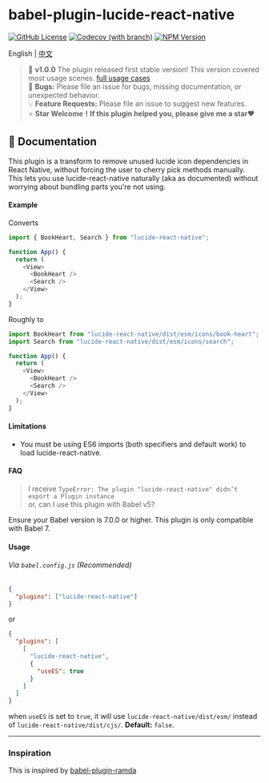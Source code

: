 # babel-plugin-lucide-react-native

[![GitHub License](https://img.shields.io/github/license/WanQuanXie/babel-plugin-lucide-react-native?style=flat-square&logo=github)](https://github.com/WanQuanXie/babel-plugin-lucide-react-native?tab=MIT-1-ov-file)
[![Codecov (with branch)](https://img.shields.io/codecov/c/github/WanQuanXie/babel-plugin-lucide-react-native/main?token=4X2JMZOUIS&style=flat-square&logo=codecov)](https://codecov.io/github/WanQuanXie/babel-plugin-lucide-react-native)
[![NPM Version](https://img.shields.io/npm/v/babel-plugin-lucide-react-native?style=flat-square&logo=npm&logoColor=%23CB3837)](https://www.npmjs.com/package/babel-plugin-lucide-react-native)

English | [中文](./docs/README_zh-CN.md)

> 🎉 **v1.0.0** The plugin released first stable version! This version covered most usage scenes. [full usage cases](./src/__tests__/fixtures/) <br/>
> 🐛 **Bugs:** Please file an issue for bugs, missing documentation, or unexpected behavior. <br/>
> 💡 **Feature Requests:** Please file an issue to suggest new features. <br/>
> ⭐ **Star Welcome！If this plugin helped you, please give me a star❤️**


## 📖 Documentation

This plugin is a transform to remove unused lucide icon dependencies in React Native, without forcing the user to cherry pick methods manually. This lets you use lucide-react-native naturally (aka as documented) without worrying about bundling parts you're not using.

#### Example

Converts

```js
import { BookHeart, Search } from "lucide-react-native";

function App() {
  return (
    <View>
      <BookHeart />
      <Search />
    </View>
  );
}
```

Roughly to

```js
import BookHeart from "lucide-react-native/dist/esm/icons/book-heart";
import Search from "lucide-react-native/dist/esm/icons/search";

function App() {
  return (
    <View>
      <BookHeart />
      <Search />
    </View>
  );
}
```

#### Limitations

- You must be using ES6 imports (both specifiers and default work) to load lucide-react-native.

#### FAQ

> I receive `TypeError: The plugin "lucide-react-native" didn’t export a Plugin instance`<br>
> or, can I use this plugin with Babel v5?

Ensure your Babel version is 7.0.0 or higher. This plugin is only compatible with Babel 7.

#### Usage

###### Via `babel.config.js` (Recommended)

```json
{
  "plugins": ["lucide-react-native"]
}
```

or

```json
{
  "plugins": [
    [
      "lucide-react-native",
      {
        "useES": true
      }
    ]
  ]
}
```

when `useES` is set to `true`, it will use `lucide-react-native/dist/esm/` instead of `lucide-react-native/dist/cjs/`. **Default:** `false`.

---

### Inspiration

This is inspired by [babel-plugin-ramda](https://github.com/megawac/babel-plugin-ramda)
